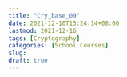 ```yaml
---
title: "Cry_base_09"
date: 2021-12-16T15:24:14+08:00
lastmod: 2021-12-16
tags: [Cryptography]
categories: [School Courses]
slug:
draft: true
---
```



